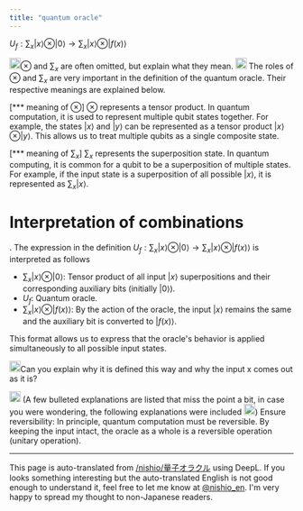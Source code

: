```yaml
---
title: "quantum oracle"
---
```



$U_f: \sum_x|x\rangle \otimes |0\rangle \to \sum_x|x\rangle \otimes |f(x) \rangle$

<img src='https://scrapbox.io/api/pages/nishio-en/nishio/icon' alt='nishio.icon' height="19.5"/>$\otimes$ and $\sum_x$ are often omitted, but explain what they mean.
<img src='https://scrapbox.io/api/pages/nishio-en/gpt/icon' alt='gpt.icon' height="19.5"/>
The roles of $\otimes$ and $\sum_x$ are very important in the definition of the quantum oracle. Their respective meanings are explained below.

[*** meaning of $\otimes$]
$\otimes$ represents a tensor product. In quantum computation, it is used to represent multiple qubit states together. For example, the states $|x\rangle$ and $|y\rangle$ can be represented as a tensor product $|x\rangle \otimes |y\rangle$. This allows us to treat multiple qubits as a single composite state.

[*** meaning of $\sum_x$]
$\sum_x$ represents the superposition state. In quantum computing, it is common for a qubit to be a superposition of multiple states. For example, if the input state is a superposition of all possible $|x\rangle$, it is represented as $\sum_x |x\rangle$.

# Interpretation of combinations
.
The expression in the definition $U_f:\sum_x |x\rangle \otimes |0\rangle \to \sum_x |x\rangle \otimes |f(x)\rangle$ is interpreted as follows

- $\sum_x |x\rangle \otimes |0\rangle$: Tensor product of all input $|x\rangle$ superpositions and their corresponding auxiliary bits (initially $|0\rangle$).
- $U_f$: Quantum oracle.
- $\sum_x |x\rangle \otimes |f(x)\rangle$: By the action of the oracle, the input $|x\rangle$ remains the same and the auxiliary bit is converted to $|f(x)\rangle$.

This format allows us to express that the oracle's behavior is applied simultaneously to all possible input states.

<img src='https://scrapbox.io/api/pages/nishio-en/nishio/icon' alt='nishio.icon' height="19.5"/>Can you explain why it is defined this way and why the input x comes out as it is?

<img src='https://scrapbox.io/api/pages/nishio-en/gpt/icon' alt='gpt.icon' height="19.5"/>
(A few bulleted explanations are listed that miss the point a bit, in case you were wondering, the following explanations were included <img src='https://scrapbox.io/api/pages/nishio-en/nishio/icon' alt='nishio.icon' height="19.5"/>)
Ensure reversibility: In principle, quantum computation must be reversible. By keeping the input intact, the oracle as a whole is a reversible operation (unitary operation).

---
This page is auto-translated from [/nishio/量子オラクル](https://scrapbox.io/nishio/量子オラクル) using DeepL. If you looks something interesting but the auto-translated English is not good enough to understand it, feel free to let me know at [@nishio_en](https://twitter.com/nishio_en). I'm very happy to spread my thought to non-Japanese readers.